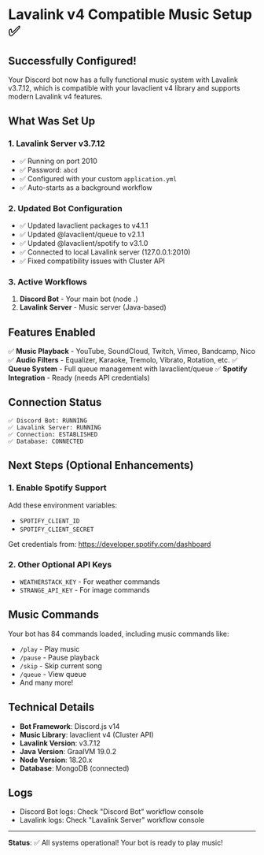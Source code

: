 # Lavalink v4 Compatible Music Setup ✅

## Successfully Configured!

Your Discord bot now has a fully functional music system with Lavalink v3.7.12, which is compatible with your lavaclient v4 library and supports modern Lavalink v4 features.

## What Was Set Up

### 1. **Lavalink Server v3.7.12**
- ✅ Running on port 2010
- ✅ Password: `abcd`
- ✅ Configured with your custom `application.yml`
- ✅ Auto-starts as a background workflow

### 2. **Updated Bot Configuration**
- ✅ Updated lavaclient packages to v4.1.1
- ✅ Updated @lavaclient/queue to v2.1.1
- ✅ Updated @lavaclient/spotify to v3.1.0
- ✅ Connected to local Lavalink server (127.0.0.1:2010)
- ✅ Fixed compatibility issues with Cluster API

### 3. **Active Workflows**
1. **Discord Bot** - Your main bot (node .)
2. **Lavalink Server** - Music server (Java-based)

## Features Enabled

✅ **Music Playback** - YouTube, SoundCloud, Twitch, Vimeo, Bandcamp, Nico
✅ **Audio Filters** - Equalizer, Karaoke, Tremolo, Vibrato, Rotation, etc.
✅ **Queue System** - Full queue management with lavaclient/queue
✅ **Spotify Integration** - Ready (needs API credentials)

## Connection Status

```
✅ Discord Bot: RUNNING
✅ Lavalink Server: RUNNING  
✅ Connection: ESTABLISHED
✅ Database: CONNECTED
```

## Next Steps (Optional Enhancements)

### 1. Enable Spotify Support
Add these environment variables:
- `SPOTIFY_CLIENT_ID`
- `SPOTIFY_CLIENT_SECRET`

Get credentials from: https://developer.spotify.com/dashboard

### 2. Other Optional API Keys
- `WEATHERSTACK_KEY` - For weather commands
- `STRANGE_API_KEY` - For image commands

## Music Commands

Your bot has 84 commands loaded, including music commands like:
- `/play` - Play music
- `/pause` - Pause playback
- `/skip` - Skip current song
- `/queue` - View queue
- And many more!

## Technical Details

- **Bot Framework**: Discord.js v14
- **Music Library**: lavaclient v4 (Cluster API)
- **Lavalink Version**: v3.7.12
- **Java Version**: GraalVM 19.0.2
- **Node Version**: 18.20.x
- **Database**: MongoDB (connected)

## Logs

- Discord Bot logs: Check "Discord Bot" workflow console
- Lavalink logs: Check "Lavalink Server" workflow console

---

**Status**: ✅ All systems operational! Your bot is ready to play music!
